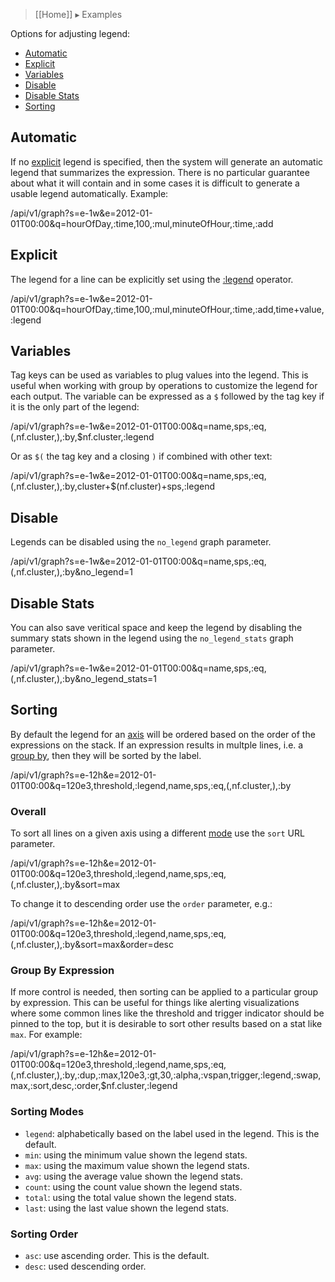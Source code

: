 > [[Home]] ▸ Examples

Options for adjusting legend:

* [Automatic](#automatic)
* [Explicit](#explicit)
* [Variables](#variables)
* [Disable](#disable)
* [Disable Stats](#disable-stats)
* [Sorting](#sorting)

## Automatic

If no [explicit](#explicit) legend is specified, then the system will generate an automatic
legend that summarizes the expression. There is no particular guarantee about what it will contain
and in some cases it is difficult to generate a usable legend automatically. Example:

/api/v1/graph?s=e-1w&e=2012-01-01T00:00&q=hourOfDay,:time,100,:mul,minuteOfHour,:time,:add

## Explicit

The legend for a line can be explicitly set using the [:legend](style-legend) operator.

/api/v1/graph?s=e-1w&e=2012-01-01T00:00&q=hourOfDay,:time,100,:mul,minuteOfHour,:time,:add,time+value,:legend

## Variables

Tag keys can be used as variables to plug values into the legend. This is useful when working
with group by operations to customize the legend for each output. The variable can be expressed
as a `$` followed by the tag key if it is the only part of the legend:

/api/v1/graph?s=e-1w&e=2012-01-01T00:00&q=name,sps,:eq,(,nf.cluster,),:by,$nf.cluster,:legend

Or as `$(` the tag key and a closing `)` if combined with other text:

/api/v1/graph?s=e-1w&e=2012-01-01T00:00&q=name,sps,:eq,(,nf.cluster,),:by,cluster+$(nf.cluster)+sps,:legend

## Disable

Legends can be disabled using the `no_legend` graph parameter.

/api/v1/graph?s=e-1w&e=2012-01-01T00:00&q=name,sps,:eq,(,nf.cluster,),:by&no_legend=1

## Disable Stats

You can also save veritical space and keep the legend by disabling the summary stats shown in the
legend using the `no_legend_stats` graph parameter.

/api/v1/graph?s=e-1w&e=2012-01-01T00:00&q=name,sps,:eq,(,nf.cluster,),:by&no_legend_stats=1

## Sorting

By default the legend for an [axis](Multi-Y) will be ordered based on the order of the
expressions on the stack. If an expression results in multple lines, i.e. a
[group by](Basics#group-by), then they will be sorted by the label.

/api/v1/graph?s=e-12h&e=2012-01-01T00:00&q=120e3,threshold,:legend,name,sps,:eq,(,nf.cluster,),:by

### Overall

To sort all lines on a given axis using a different [mode](#sorting-mode) use the `sort` URL
parameter.

/api/v1/graph?s=e-12h&e=2012-01-01T00:00&q=120e3,threshold,:legend,name,sps,:eq,(,nf.cluster,),:by&sort=max

To change it to descending order use the `order` parameter, e.g.:

/api/v1/graph?s=e-12h&e=2012-01-01T00:00&q=120e3,threshold,:legend,name,sps,:eq,(,nf.cluster,),:by&sort=max&order=desc

### Group By Expression

If more control is needed, then sorting can be applied to a particular group by expression. This
can be useful for things like alerting visualizations where some common lines like the threshold
and trigger indicator should be pinned to the top, but it is desirable to sort other results
based on a stat like `max`. For example:

/api/v1/graph?s=e-12h&e=2012-01-01T00:00&q=120e3,threshold,:legend,name,sps,:eq,(,nf.cluster,),:by,:dup,:max,120e3,:gt,30,:alpha,:vspan,trigger,:legend,:swap,max,:sort,desc,:order,$nf.cluster,:legend

### Sorting Modes

* `legend`: alphabetically based on the label used in the legend. This is the default.
* `min`: using the minimum value shown the legend stats.
* `max`: using the maximum value shown the legend stats.
* `avg`: using the average value shown the legend stats.
* `count`: using the count value shown the legend stats.
* `total`: using the total value shown the legend stats.
* `last`: using the last value shown the legend stats.

### Sorting Order

* `asc`: use ascending order. This is the default.
* `desc`: used descending order.